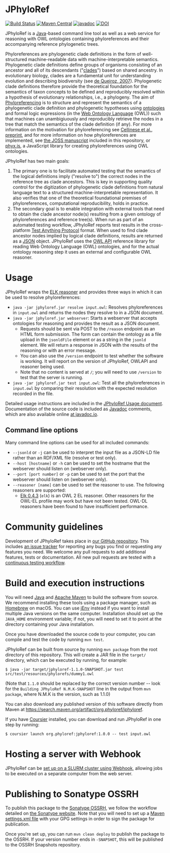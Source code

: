 # JPhyloRef

[![Build Status](https://github.com/phyloref/jphyloref/workflows/Build%20with%20Maven/badge.svg)](https://github.com/phyloref/jphyloref/actions?query=workflow%3A%22Build+with+Maven%22)
[![Maven Central](https://img.shields.io/maven-central/v/org.phyloref/jphyloref.svg?label=Maven%20Central)](https://search.maven.org/search?q=g:%22org.phyloref%22%20AND%20a:%22jphyloref%22)
[![javadoc](https://javadoc.io/badge2/org.phyloref/jphyloref/javadoc.svg)](https://javadoc.io/doc/org.phyloref/jphyloref)
[![DOI](https://zenodo.org/badge/104808310.svg)](https://zenodo.org/badge/latestdoi/104808310)

JPhyloRef is a [Java]-based command line tool as well as a web service for reasoning with OWL ontologies containing
phyloreferences and their accompanying reference phylogenetic trees.

Phyloreferences are phylogenetic clade definitions in the form of well-structured machine-readable data with
machine-interpretable semantics. Phylogenetic clade definitions define groups of organisms consisting of an ancestor and
all of its descendants ("[clades]") based on shared ancestry. In evolutionary biology, clades are a fundamental unit for
understanding evolution and describing biodiversity (see [de Queiroz, 2007]). Phylogenetic clade definitions therefore provide
the theoretical foundation for the semantics of taxon concepts to be defined and reproducibly resolved within a hypothesis
of evolutionary relationships, i.e., a phylogeny. The aim of [Phyloreferencing] is to structure and represent the semantics
of a phylogenetic clade definition and phylogenetic hypotheses using [ontologies] and formal logic expressions (in the
[Web Ontology Language] (OWL)) such that machines can unambigiuously and reproducibly retrieve the nodes in a tree that
match the semantics of the clade definition (if any). For more information on the motivation for phyloreferencing see
[Cellinese et al., preprint], and for more information on how phyloreferences are implemented, see [the JOSS manuscript]
included in this repository, or [phyx.js], a JavaScript library for creating phyloreferences using OWL ontologies.

JPhyloRef has two main goals:

1. The primary one is to facilitate automated testing that the semantics
of the logical definitions imply ("resolve to") the correct nodes in the reference tree as clade ancestors. This is key in
supporting quality control for the digitization of phylogenetic clade definitions from natural language text to a structured
machine-interpretable representation. It also verifies that one of the theoretical foundational premises of phyloreferences,
computational reproducibility, holds in practice.
2. The secondary goal is to enable integration with external tools that need
to obtain the clade ancestor node(s) resulting from a given ontology of phyloreferences and reference tree(s). When run as
part of an automated testing workflow, JPhyloRef reports test results in the cross-platform [Test Anything Protocol]
format. When used to find clade ancestor nodes implied by logical clade definitions, results are returned as a [JSON] object.
JPhyloRef uses the [OWL API] reference library for reading Web Ontology Language (OWL) ontologies, and for the actual ontology reasoning step it uses an external and configurable OWL reasoner.

# Usage

JPhyloRef wraps the [ELK reasoner] and provides three ways in which it
can be used to resolve phyloreferences:

- `java -jar jphyloref.jar resolve input.owl`: Resolves phyloreferences in `input.owl`
  and returns the nodes they resolve to in a JSON document.
- `java -jar jphyloref.jar webserver`: Starts a webserver that accepts ontologies
  for reasoning and provides the result as a JSON document.
    - Requests should be sent via POST to the `/reason` endpoint as an HTML
      form submission. The form can contain the ontology as a file upload in the
      `jsonldFile` element or as a string in the `jsonld` element. We will return
      a response in JSON with the results of the reasoning or with an error message.
    - You can also use the `/version` endpoint to test whether the software is
      working. It will report on the version of JPhyloRef, OWLAPI and reasoner
      being used.
    - Note that no content is served at `/`; you will need to use `/version` to
      test that the server is running.
- `java -jar jphyloref.jar test input.owl`: Test all the phyloreferences in
  `input.owl` by comparing their resolution with the expected resolution recorded
  in the file.

Detailed usage instructions are included in the [JPhyloRef Usage document]. Documentation of the source code is included
as [Javadoc] comments, which are also available online [at javadoc.io].

## Command line options

Many command line options can be used for all included commands:
- `--jsonld` or `-j` can be used to interpret the input file as a JSON-LD file
  rather than an RDF/XML file (resolve or test only).
- `--host [hostname]` or `-h` can be used to set the hostname that the webserver
  should listen on (webserver only).
- `--port [port number]` or `-p` can be used to set the port that the webserver
  should listen on (webserver only).
- `--reasoner [name]` can be used to set the reasoner to use. The following reasoners
  are supported:
  - [Elk 0.4.3](https://github.com/liveontologies/elk-reasoner) (`elk`) is an OWL 2 EL
    reasoner. Other reasoners for the OWL-EL profile may work but have not been tested. OWL-DL reasoners have been found to have insufficient performance.

# Community guidelines

Development of JPhyloRef takes place in [our GitHub repository]. This includes [an issue tracker] for reporting any bugs you find or requesting any features you need. We welcome any pull requests to add additional features, tests or documentation. All new pull requests are tested with a [continuous testing workflow].

# Build and execution instructions

You will need [Java] and [Apache Maven] to build the software from source. We recommend installing these
tools using a package manager, such as [Homebrew] on macOS. You can use [jEnv] instead if you want to install
multiple Java versions on the same computer. Installation should set up the `JAVA_HOME` environment
variable; if not, you will need to set it to point at the directory containing your Java installation.

Once you have downloaded the source code to your computer, you can compile and test the code by running `mvn test`.

JPhyloRef can be built from source by running `mvn package` from the root directory of this repository. This will create a JAR file in the `target/` directory, which can be executed by running,
for example:

```
$ java -jar target/jphyloref-1.1.0-SNAPSHOT.jar test src/test/resources/phylorefs/dummy1.owl
```

(Note that `1.1.0` should be replaced by the correct version number -- look for the `Building JPhyloRef N.M.K-SNAPSHOT` line in the output from `mvn package`, where N.M.K is the version, such as 1.1.0)

You can also download any published version of this software directly from Maven
at https://search.maven.org/artifact/org.phyloref/jphyloref.

If you have [Coursier] installed, you can download and run JPhyloRef in one step
by running:

```
$ coursier launch org.phyloref:jphyloref:1.0.0 -- test input.owl
```

# Hosting a server with Webhook

JPhyloRef can be [set up on a SLURM cluster using Webhook](webhook/README.md),
allowing jobs to be executed on a separate computer from the web server.

# Publishing to Sonatype OSSRH

To publish this package to the [Sonatype OSSRH], we follow the workflow
detailed on [the Sonatype website]. Note that you will need to set up a
[Maven settings.xml file] with your GPG settings in order to sign the
package for publication.

Once you're set up, you can run `mvn clean deploy` to publish the package
to the OSSRH. If your version number ends in `-SNAPSHOT`, this will be
published to the OSSRH Snapshots repository.

  [clades]: https://en.wikipedia.org/wiki/Clade
  [de Queiroz, 2007]: https://doi.org/10.1080/10635150701656378
  [Phyloreferencing]: https://www.phyloref.org/
  [Cellinese et al., preprint]: https://doi.org/10.32942/osf.io/57yjs
  [ontologies]: https://en.wikipedia.org/wiki/Ontology
  [Web Ontology Language]: https://www.w3.org/OWL/
  [Test Anything Protocol]: http://testanything.org/
  [JSON]: https://www.json.org/
  [OWL API]: https://github.com/owlcs/owlapi
  [the JOSS manuscript]: ./paper/paper.md
  [phyx.js]: https://github.com/phyloref/phyx.js
  [Elk reasoner]: http://liveontologies.github.io/elk-reasoner/
  [Java]: https://www.java.com/en/
  [Apache Maven]: https://maven.apache.org/
  [Homebrew]: https://brew.sh/
  [jEnv]: https://www.jenv.be/
  [Sonatype OSSRH]: https://central.sonatype.org/pages/ossrh-guide.html
  [the Sonatype website]: https://central.sonatype.org/pages/apache-maven.html
  [Maven settings.xml file]: https://central.sonatype.org/pages/apache-maven.html
  [Coursier]: https://get-coursier.io/
  [Javadoc]: https://en.wikipedia.org/wiki/Javadoc
  [at javadoc.io]: https://javadoc.io/doc/org.phyloref/jphyloref
  [JPhyloRef Usage document]: ./Usage.md
  [our Github repository]: https://github.com/phyloref/jphyloref
  [an issue tracker]: https://github.com/phyloref/jphyloref/issues
  [continuous testing workflow]: https://github.com/phyloref/jphyloref/actions?query=workflow%3A%22Build+with+Maven%22
